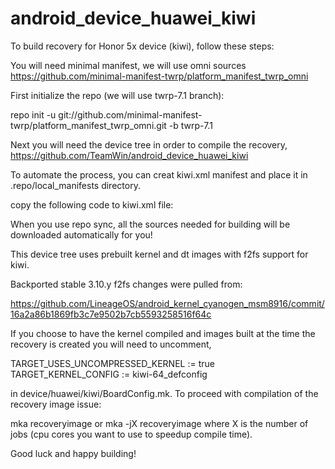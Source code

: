# android_device_huawei_kiwi

To build recovery for Honor 5x device (kiwi), follow these steps:

You will need minimal manifest, we will use omni sources https://github.com/minimal-manifest-twrp/platform_manifest_twrp_omni

First initialize the repo (we will use twrp-7.1 branch):

repo init -u git://github.com/minimal-manifest-twrp/platform_manifest_twrp_omni.git -b twrp-7.1


Next you will need the device tree in order to compile the recovery, https://github.com/TeamWin/android_device_huawei_kiwi

To automate the process, you can creat kiwi.xml manifest and place it in .repo/local_manifests directory.

copy the following code to kiwi.xml file:

<?xml version="1.0" encoding="UTF-8"?>
<manifest>
    <project name="TeamWin/android_device_huawei_kiwi" path="device/huawei/kiwi" remote="github" revision="android-7.1" />
    <project name="LineageOS/android_kernel_huawei_kiwi" path="kernel/huawei/kiwi" remote="github" revision="cm-14.1" />
    <project name="LineageOS/android_vendor_qcom_opensource_cryptfs_hw" path="vendor/qcom/opensource/cryptfs_hw" remote="github" revision="cm-14.1" />
</manifest>

When you use repo sync, all the sources needed for building will be downloaded automatically for you!

This device tree uses prebuilt kernel and dt images with f2fs support for kiwi.

Backported stable 3.10.y f2fs changes were pulled from:

https://github.com/LineageOS/android_kernel_cyanogen_msm8916/commit/16a2a86b1869fb3c7e9502b7cb5593258516f64c


If you choose to have the kernel compiled and images built at the time the recovery is created you will need to uncomment,

TARGET_USES_UNCOMPRESSED_KERNEL := true
TARGET_KERNEL_CONFIG := kiwi-64_defconfig

in device/huawei/kiwi/BoardConfig.mk. To proceed with compilation of the recovery image issue:

mka recoveryimage or mka -jX recoveryimage where X is the number of jobs (cpu cores you want to use to speedup compile time).


Good luck and happy building!